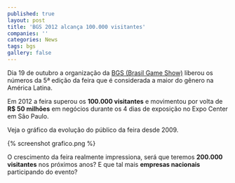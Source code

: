 ```yaml
---
published: true
layout: post
title: 'BGS 2012 alcança 100.000 visitantes'
companies: ''
categories: News
tags: bgs
gallery: false
---
```

 
Dia 19 de outubro a organiza&#231;&#227;o da <a href="http://www.brasilgameshow.com.br " target="_blank">BGS (Brasil Game Show)</a> liberou os n&#250;meros da 5&#170; edi&#231;&#227;o da feira que &#233; considerada a maior do g&#234;nero na Am&#233;rica Latina.
 
Em 2012 a feira superou os <strong>100.000 visitantes</strong>  e movimentou por volta de<strong> R$ 50 milh&#245;es</strong> em neg&#243;cios durante os 4 dias de exposi&#231;&#227;o no Expo Center em S&#227;o Paulo.
 
Veja o gr&#225;fico da evolu&#231;&#227;o do p&#250;blico da feira desde 2009.

{% screenshot grafico.png %}

O crescimento da feira realmente impressiona, ser&#225; que teremos <strong>200.000 visitantes</strong> nos pr&#243;ximos anos? E que tal mais **empresas nacionais** participando do evento?